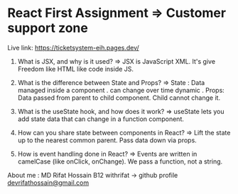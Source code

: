 # React First Assignment => Customer support zone 
Live link:   https://ticketsystem-eih.pages.dev/

1. What is JSX, and why is it used?
=> JSX is JavaScript XML. It's give Freedom like HTML like code inside JS.

2. What is the difference between State and Props?
=> State : Data managed inside a component . can change over time dynamic . 
Props: Data passed from parent to child component. Child cannot change it.

3. What is the useState hook, and how does it work?
=> useState lets you add state data that can change in a function component.

4. How can you share state between components in React?
=> Lift the state up to the nearest common parent. Pass data down via props.

5. How is event handling done in React?
=> Events are written in camelCase (like onClick, onChange). We pass a function, not a string.


About me : MD Rifat Hossain B12 withrifat -> github profile devrifathossain@gmail.com
